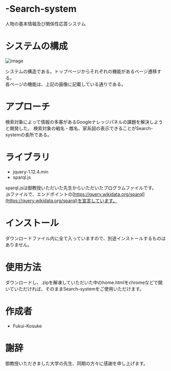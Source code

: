 # -Search-system

人物の基本情報及び関係性応答システム

# システムの構成

![image](https://user-images.githubusercontent.com/53028484/109725874-1e456380-7bf5-11eb-88b3-c3379d1b1c83.png)

システムの構造である。トップページからそれぞれの機能があるページ遷移する。  
各ページの機能は、上記の画像に記載している通りである。

# アプローチ

検索対象によって情報の多寡があるGoogleナレッジパネルの課題を解決しようと開発した。  検索対象の戦名・敵名、家系図の表示できることがSearch-systemの長所である。

# ライブラリ

* jquery-1.12.4.min
* sparql.js

sparql.jsは御教授いただいた先生からいただいたプログラムファイルです。  
.jsファイルで、エンドポイントの[https://query.wikidata.org/sparql](https://query.wikidata.org/sparql)を宣言しています。

# インストール

ダウンロードファイル内に全て入っていますので、別途インストールするものはありません。

# 使用方法

ダウンロードし、.zipを解凍していただいた中のhome.htmlをchromeなどで開いていただければ、そのままSearch-systemをご使用いただけます。

# 作成者

* Fukui-Kosuke

# 謝辞

御教授いただきました大学の先生、同期の方々に感謝を申し上げます。
